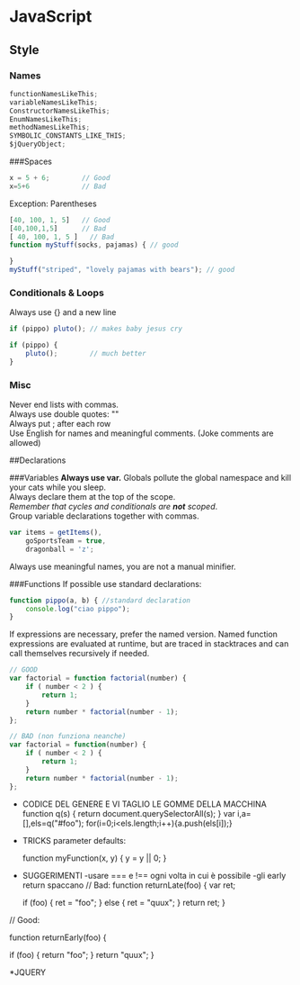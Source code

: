 # JavaScript
## Style
### Names
```javascript
functionNamesLikeThis;
variableNamesLikeThis;
ConstructorNamesLikeThis;
EnumNamesLikeThis;
methodNamesLikeThis;
SYMBOLIC_CONSTANTS_LIKE_THIS;
$jQueryObject;
```

###Spaces

```javascript
x = 5 + 6;        // Good
x=5+6             // Bad
```
Exception: Parentheses
```javascript
[40, 100, 1, 5]   // Good
[40,100,1,5]      // Bad
[ 40, 100, 1, 5 ]   // Bad
function myStuff(socks, pajamas) { // good

}
myStuff("striped", "lovely pajamas with bears"); // good
```

### Conditionals & Loops
Always use {} and a new line
```javascript
if (pippo) pluto(); // makes baby jesus cry

if (pippo) {
	pluto(); 		// much better
}
```
### Misc
Never end lists with commas.  
Always use double quotes: ""  
Always put ; after each row  
Use English for names and meaningful comments. (Joke comments are allowed)

##Declarations

###Variables
**Always use var.**
Globals pollute the global namespace and kill your cats while you sleep.  
Always declare them at the top of the scope.  
*Remember that cycles and conditionals are **not** scoped*.  
Group variable declarations together with commas.  
```javascript
var items = getItems(),
    goSportsTeam = true,
    dragonball = 'z';
```
Always use meaningful names, you are not a manual minifier.

###Functions
If possible use standard declarations:
```javascript
function pippo(a, b) { //standard declaration
	console.log("ciao pippo");
}
```
If expressions are necessary, prefer the named version. Named function expressions are evaluated at runtime, but are traced in stacktraces and can call themselves recursively if needed.
```javascript
// GOOD
var factorial = function factorial(number) {
	if ( number < 2 ) {
		return 1;
	}
	return number * factorial(number - 1);
};

// BAD (non funziona neanche)
var factorial = function(number) {
	if ( number < 2 ) {
    	return 1;
	}
	return number * factorial(number - 1);
}; 
```
 
- CODICE DEL GENERE E VI TAGLIO LE GOMME DELLA MACCHINA
function q(s) {
  return document.querySelectorAll(s);
}
var i,a=[],els=q("#foo");
for(i=0;i<els.length;i++){a.push(els[i]);}

 
* TRICKS
parameter defaults:
	
	function myFunction(x, y) {
   	 y = y || 0;
	}

* SUGGERIMENTI
-usare === e !== ogni volta in cui è possibile 
-gli early return spaccano
// Bad:
function returnLate(foo) {
  var ret;

  if (foo) {
    ret = "foo";
  } else {
    ret = "quux";
  }
  return ret;
}

// Good:

function returnEarly(foo) {

  if (foo) {
    return "foo";
  }
  return "quux";
}

*JQUERY


